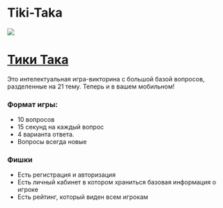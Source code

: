 # Tiki-Taka
![](ezgif.com-optimize.gif)

 # [Тики Така](https://tiki-taka.herokuapp.com/loading)
 
Это интелектуальная игра-викторина с большой базой вопросов, разделенные на 21 тему. Теперь и в вашем мобильном!

### Формат игры:
* 10 вопросов
* 15 секунд на каждый вопрос
* 4 варианта ответа.
* Вопросы всегда новые
### Фишки
* Есть регистрация и авторизация
* Есть личный кабинет в котором храниться базовая информация о игроке
* Есть рейтинг, который виден всем игрокам

